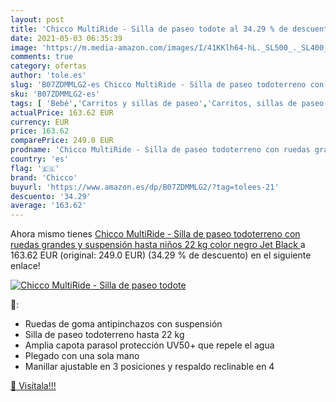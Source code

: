 ```yaml
---
layout: post
title: 'Chicco MultiRide - Silla de paseo todote al 34.29 % de descuento'
date: 2021-05-03 06:35:39
image: 'https://m.media-amazon.com/images/I/41KKlh64-hL._SL500_._SL400_.jpg'
comments: true
category: ofertas
author: 'tole.es'
slug: 'B07ZDMMLG2-es Chicco MultiRide - Silla de paseo todoterreno con ruedas...'
sku: 'B07ZDMMLG2-es'
tags: [ 'Bebé','Carritos y sillas de paseo','Carritos, sillas de paseo y accesorios','Sillas de paseo','chicco', ]
actualPrice: 163.62 EUR
currency: EUR
price: 163.62
comparePrice: 249.0 EUR
prodname: 'Chicco MultiRide - Silla de paseo todoterreno con ruedas grandes y suspensión  hasta niños 22 kg  color negro  Jet Black '
country: 'es'
flag: '🇪🇸'
brand: 'Chicco'
buyurl: 'https://www.amazon.es/dp/B07ZDMMLG2/?tag=tolees-21'
descuento: '34.29'
average: '163.62'
---
```


Ahora mismo tienes [Chicco MultiRide - Silla de paseo todoterreno con ruedas grandes y suspensión  hasta niños 22 kg  color negro  Jet Black ](https://www.amazon.es/dp/B07ZDMMLG2/?tag=tolees-21) a 163.62 EUR (original: 249.0 EUR) (34.29 %  de descuento) en el siguiente enlace!

[![Chicco MultiRide - Silla de paseo todote](https://m.media-amazon.com/images/I/41KKlh64-hL._SL500_._SL400_.jpg)](https://www.amazon.es/dp/B07ZDMMLG2/?tag=tolees-21)

🔎:

- Ruedas de goma antipinchazos con suspensión
- Silla de paseo todoterreno hasta 22 kg
- Amplia capota parasol protección UV50+ que repele el agua
- Plegado con una sola mano
- Manillar ajustable en 3 posiciones y respaldo reclinable en 4

[🛒 Visítala!!!](https://www.amazon.es/dp/B07ZDMMLG2/?tag=tolees-21)
